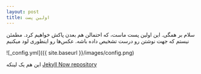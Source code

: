 ```yaml
---
layout: post
title: اولین پست
---
```


سلام بر همگی. این اولین پست ماست، که احتمالن هم بعدن پاکش خواهیم کرد.
مطمئن نیستم که جهت نوشتن رو درست تشخیص داده باشه.
عکس‌ها رو  اینطوری لود میکنیم

![_config.yml]({{ site.baseurl }}/images/config.png)

 این هم یک لینکه
 [Jekyll Now repository](https://github.com/barryclark/jekyll-now) 
